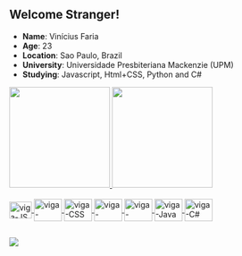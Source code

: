 ## Welcome Stranger!
* **Name**: Vinícius Faria
* **Age**: 23
* **Location**: Sao Paulo, Brazil
* **University**: Universidade Presbiteriana Mackenzie (UPM)
* **Studying**: Javascript, Html+CSS, Python and C#

<div>
  <a href="https://github.com/ViniciusFaria-png">
  <img height="180em" src ="https://github-readme-stats.vercel.app/api?username=ViniciusFaria-png&show_icons=true&theme=tokyonight"/>
  <img height="180em" src ="https://github-readme-stats.vercel.app/api/top-langs/?username=ViniciusFaria-png&theme=tokyonight&layout=compact"/>
</div>

<div style="display: inline_block"><br>
  <img align="center" alt="viga-JS" height="30" width="40" src="https://cdn.jsdelivr.net/gh/devicons/devicon/icons/javascript/javascript-original.svg">
  <img align="center" alt="viga-HTML" height="40" width="50" src="https://cdn.jsdelivr.net/gh/devicons/devicon/icons/html5/html5-original-wordmark.svg">
  <img align="center" alt="viga-CSS" height="40" width="50" src="https://cdn.jsdelivr.net/gh/devicons/devicon/icons/css3/css3-original-wordmark.svg">
  <img align="center" alt="viga-Angular" height="40" width="50" src="https://cdn.jsdelivr.net/gh/devicons/devicon@latest/icons/angular/angular-original.svg">
  <img align="center" alt="viga-Python" height="40" width="50" src="https://cdn.jsdelivr.net/gh/devicons/devicon/icons/python/python-original.svg">
  <img align="center" alt="viga-Java" height="40" width="50" src="https://cdn.jsdelivr.net/gh/devicons/devicon/icons/java/java-original.svg">
  <img align="center" alt="viga-C#" height="40" width="50" src="https://cdn.jsdelivr.net/gh/devicons/devicon@latest/icons/csharp/csharp-original.svg">
</div>
  
 ##
<div>
  <a href="https://www.linkedin.com/in/viniciusrofifaria/" target="_blank"><img src="https://img.shields.io/badge/LinkedIn-0077B5?style=for-the-badge&logo=linkedin&logoColor=white" target="_blank"></a>
</div>
  
  
